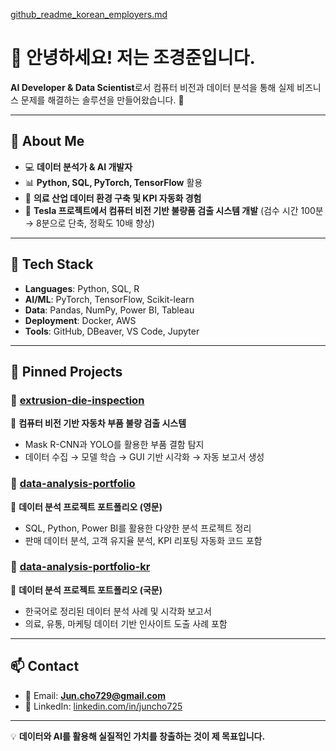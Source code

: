 [github_readme_korean_employers.md](https://github.com/user-attachments/files/21543907/github_readme_korean_employers.md)
# 👋 안녕하세요! 저는 조경준입니다.

**AI Developer & Data Scientist**로서 컴퓨터 비전과 데이터 분석을 통해 실제 비즈니스 문제를 해결하는 솔루션을 만들어왔습니다. 🚀

---

## 🔹 About Me
- 💻 **데이터 분석가 & AI 개발자**
- 📊 **Python, SQL, PyTorch, TensorFlow** 활용
- 🏥 **의료 산업 데이터 환경 구축 및 KPI 자동화 경험**
- 🚗 **Tesla 프로젝트에서 컴퓨터 비전 기반 불량품 검출 시스템 개발** (검수 시간 100분 → 8분으로 단축, 정확도 10배 향상)

---

## 🔹 Tech Stack
- **Languages**: Python, SQL, R
- **AI/ML**: PyTorch, TensorFlow, Scikit-learn
- **Data**: Pandas, NumPy, Power BI, Tableau
- **Deployment**: Docker, AWS
- **Tools**: GitHub, DBeaver, VS Code, Jupyter

---

## 🔹 Pinned Projects

### 📌 [extrusion-die-inspection](https://github.com/juncho725/extrusion-die-inspection)
🔹 **컴퓨터 비전 기반 자동차 부품 불량 검출 시스템**
- Mask R-CNN과 YOLO를 활용한 부품 결함 탐지
- 데이터 수집 → 모델 학습 → GUI 기반 시각화 → 자동 보고서 생성

### 📌 [data-analysis-portfolio](https://github.com/juncho725/data-analysis-portfolio)
🔹 **데이터 분석 프로젝트 포트폴리오 (영문)**
- SQL, Python, Power BI를 활용한 다양한 분석 프로젝트 정리
- 판매 데이터 분석, 고객 유지율 분석, KPI 리포팅 자동화 코드 포함

### 📌 [data-analysis-portfolio-kr](https://github.com/juncho725/data-analysis-portfolio-kr)
🔹 **데이터 분석 프로젝트 포트폴리오 (국문)**
- 한국어로 정리된 데이터 분석 사례 및 시각화 보고서
- 의료, 유통, 마케팅 데이터 기반 인사이트 도출 사례 포함

---

## 📫 Contact
- 📧 Email: **Jun.cho729@gmail.com**
- 🔗 LinkedIn: [linkedin.com/in/juncho725](https://www.linkedin.com/in/juncho725)

---

💡 **데이터와 AI를 활용해 실질적인 가치를 창출하는 것이 제 목표입니다.**

